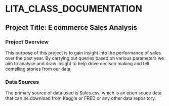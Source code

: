 # LITA_CLASS_DOCUMENTATION

## Project Title: E commerce Sales Analysis

### Project Overview
This purpose of this project is to gain insight into the performance of sales over the past year. By carrying out queries based on various parameters we aim to analyse and draw insight to help drive decison making and tell comelling stories from our data.

### Data Sources
The primary source of data used is Sales.csv, which is an open souce data that can be download from Kaggle or FRED or any other data repository.

